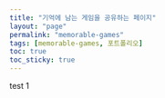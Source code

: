 ```yaml
---
title: "기억에 남는 게임을 공유하는 페이지"
layout: "page"
permalink: "memorable-games"
tags: [memorable-games, 포트폴리오]
toc: true
toc_sticky: true
---
```


test 1
